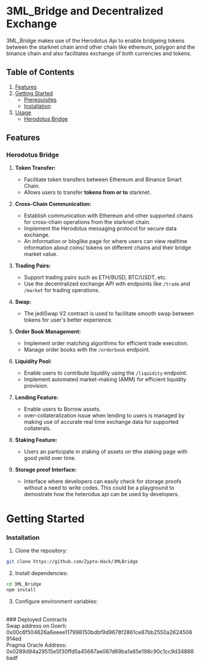 # 3ML_Bridge and Decentralized Exchange

 3ML_Bridge  makes use of the Herodotus Api to enable bridgeing tokens between the starknet chain annd other chain like ethereum, polygon and the binance chain and also facilitates exchange of both currencies and tokens.

## Table of Contents

1. [Features](#features)
2. [Getting Started](#getting-started)
    - [Prerequisites](#prerequisites)
    - [Installation](#installation)
3. [Usage](#usage)
    - [Herodotus Bridge](#herodotus-bridge)

## Features

### Herodotus Bridge

1. **Token Transfer:**
    - Facilitate token transfers between Ethereum and Binance Smart Chain.
    - Allows users to transfer **tokens from or to** starknet.

2. **Cross-Chain Communication:**
    - Establish communication with Ethereum and other supported chains for cross-chain operations from the starknet chain.
    - Implement the Herodotus messaging protocol for secure data exchange.
    - An information or bloglike page for where users can view realtime information about coins/ tokens  on different chains and their bridge market value.

3. **Trading Pairs:**
    - Support trading pairs such as ETH/BUSD, BTC/USDT, etc.
    - Use the decentralized exchange API with endpoints like `/trade` and `/market` for trading operations.
4. **Swap:**
    - The jediSwap V2 contract is used to facilitate smooth swap between tokens for user's better experience.

5. **Order Book Management:**
    - Implement order matching algorithms for efficient trade execution.
    - Manage order books with the `/orderbook` endpoint.

6. **Liquidity Pool:**
    - Enable users to contribute liquidity using the `/liquidity` endpoint.
    - Implement automated market-making (AMM) for efficient liquidity provision.

7. **Lending Feature:**
    - Enable users to Borrow assets.
    - over-collateralization issue when lending to users is managed by making use of accurate real time exchange data for supported collaterals.

8. **Staking Feature:**
    - Users an participate in staking of assets on tthe staking page with good yeild over time.

9. **Storage proof Interface:**
    - Interface where developers can easily check for storage proofs without a need to write codes. This could be a playground to demostrate how the heterodus api can be used by developers.

# Getting Started

### Installation

1. Clone the repository:

```bash
git clone https://github.com/Zypto-Hack/3MLBridge
```

2. Install dependencies:

```bash
cd 3ML_Bridge
npm install
```

3. Configure environment variables:
   

<br />
### Deployed Contracts <br />
Swap address on Goerli: 0x00c6f504626a6eeee117998150bdbf9d9678f2861ce87bb2550a2624506914ed <br />
Pragma Oracle Address: 0x0289d94a29515e5f30ffd5a45667ae087d69ba1a65e198c90c1cc9d34868badf
